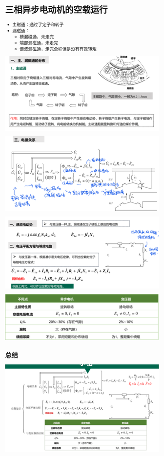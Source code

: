 # 三相异步电动机的空载运行

- 主磁通：通过了定子和转子
- 漏磁通：
  - 槽漏磁通，未走完
  - 端部漏磁通，未走完
  - 谐波漏磁通，走完全程但是没有有效转矩


![alt text](image-25.png)

![alt text](image-26.png)

![alt text](image-28.png)

![alt text](image-29.png)

## 总结

![alt text](image-30.png)